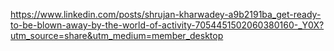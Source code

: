 https://www.linkedin.com/posts/shrujan-kharwadey-a9b2191ba_get-ready-to-be-blown-away-by-the-world-of-activity-7054451502060380160-_Y0X?utm_source=share&utm_medium=member_desktop
